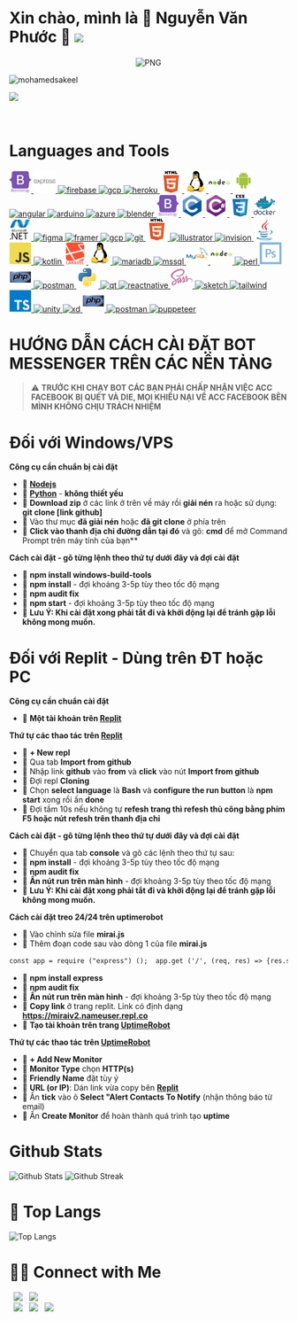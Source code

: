 <h1> Xin chào, mình là 🍎 Nguyễn Văn Phước 🐰 <img src="https://user-images.githubusercontent.com/88273015/133915703-61533620-a9b9-48ea-b6cd-d42d1e6e7e76.gif" width="25"></h1> 

<p align="center">
    <img align="center" alt="PNG" src="https://user-images.githubusercontent.com/88273015/133915703-61533620-a9b9-48ea-b6cd-d42d1e6e7e76.gif" />
</p> 
<p align="left"> <img src="https://komarev.com/ghpvc/?username=mohamedsakeel&label=Profile%20views&color=0e75b6&style=flat" alt="mohamedsakeel" /> </p>
<img width=800 src="https://github-profile-trophy.vercel.app/?username=J-JRT&column=8&theme=gruvbox&no-frame=true"/></a> 
</p>
<br>

# Languages and Tools
<p align="left"> <a href="https://getbootstrap.com" target="_blank"> <img src="https://raw.githubusercontent.com/devicons/devicon/master/icons/bootstrap/bootstrap-plain-wordmark.svg" alt="bootstrap" width="40" height="40"/> </a> <a href="https://expressjs.com" target="_blank"> <img src="https://raw.githubusercontent.com/devicons/devicon/master/icons/express/express-original-wordmark.svg" alt="express" width="40" height="40"/> </a> <a href="https://firebase.google.com/" target="_blank"> <img src="https://www.vectorlogo.zone/logos/firebase/firebase-icon.svg" alt="firebase" width="40" height="40"/> </a> <a href="https://cloud.google.com" target="_blank"> <img src="https://www.vectorlogo.zone/logos/google_cloud/google_cloud-icon.svg" alt="gcp" width="40" height="40"/> </a> <a href="https://heroku.com" target="_blank"> <img src="https://www.vectorlogo.zone/logos/heroku/heroku-icon.svg" alt="heroku" width="40" height="40"/> </a> <a href="https://www.w3.org/html/" target="_blank"> <img src="https://raw.githubusercontent.com/devicons/devicon/master/icons/html5/html5-original-wordmark.svg" alt="html5" width="40" height="40"/> </a> <a href="https://www.linux.org/" target="_blank"> <img src="https://raw.githubusercontent.com/devicons/devicon/master/icons/linux/linux-original.svg" alt="linux" width="40" height="40"/> </a>  </a> <a href="https://nodejs.org" target="_blank"> <img src="https://raw.githubusercontent.com/devicons/devicon/master/icons/nodejs/nodejs-original-wordmark.svg" alt="nodejs" width="40" height="40"/> </a> <a
href="https://developer.android.com" target="_blank"> <img src="https://raw.githubusercontent.com/devicons/devicon/master/icons/android/android-original-wordmark.svg" alt="android" width="40" height="40"/> </a> <a href="https://angular.io" target="_blank"> <img src="https://angular.io/assets/images/logos/angular/angular.svg" alt="angular" width="40" height="40"/> </a> <a href="https://www.arduino.cc/" target="_blank"> <img src="https://cdn.worldvectorlogo.com/logos/arduino-1.svg" alt="arduino" width="40" height="40"/> </a> <a href="https://azure.microsoft.com/en-in/" target="_blank"> <img src="https://www.vectorlogo.zone/logos/microsoft_azure/microsoft_azure-icon.svg" alt="azure" width="40" height="40"/> </a> <a href="https://www.blender.org/" target="_blank"> <img src="https://download.blender.org/branding/community/blender_community_badge_white.svg" alt="blender" width="40" height="40"/> </a> <a href="https://getbootstrap.com" target="_blank"> <img src="https://raw.githubusercontent.com/devicons/devicon/master/icons/bootstrap/bootstrap-plain-wordmark.svg" alt="bootstrap" width="40" height="40"/> </a> <a href="https://www.cprogramming.com/" target="_blank"> <img src="https://raw.githubusercontent.com/devicons/devicon/master/icons/c/c-original.svg" alt="c" width="40" height="40"/> </a> <a href="https://www.w3schools.com/cs/" target="_blank"> <img src="https://raw.githubusercontent.com/devicons/devicon/master/icons/csharp/csharp-original.svg" alt="csharp" width="40" height="40"/> </a> <a href="https://www.w3schools.com/css/" target="_blank"> <img src="https://raw.githubusercontent.com/devicons/devicon/master/icons/css3/css3-original-wordmark.svg" alt="css3" width="40" height="40"/> </a> <a href="https://www.docker.com/" target="_blank"> <img src="https://raw.githubusercontent.com/devicons/devicon/master/icons/docker/docker-original-wordmark.svg" alt="docker" width="40" height="40"/> </a> <a href="https://dotnet.microsoft.com/" target="_blank"> <img src="https://raw.githubusercontent.com/devicons/devicon/master/icons/dot-net/dot-net-original-wordmark.svg" alt="dotnet" width="40" height="40"/> </a> <a href="https://www.figma.com/" target="_blank"> <img src="https://www.vectorlogo.zone/logos/figma/figma-icon.svg" alt="figma" width="40" height="40"/> </a> <a href="https://www.framer.com/" target="_blank"> <img src="https://www.vectorlogo.zone/logos/framer/framer-icon.svg" alt="framer" width="40" height="40"/> </a> <a href="https://cloud.google.com" target="_blank"> <img src="https://www.vectorlogo.zone/logos/google_cloud/google_cloud-icon.svg" alt="gcp" width="40" height="40"/> </a> <a href="https://git-scm.com/" target="_blank"> <img src="https://www.vectorlogo.zone/logos/git-scm/git-scm-icon.svg" alt="git" width="40" height="40"/> </a> <a href="https://www.w3.org/html/" target="_blank"> <img src="https://raw.githubusercontent.com/devicons/devicon/master/icons/html5/html5-original-wordmark.svg" alt="html5" width="40" height="40"/> </a> <a href="https://www.adobe.com/in/products/illustrator.html" target="_blank"> <img src="https://www.vectorlogo.zone/logos/adobe_illustrator/adobe_illustrator-icon.svg" alt="illustrator" width="40" height="40"/> </a> <a href="https://www.invisionapp.com/" target="_blank"> <img src="https://www.vectorlogo.zone/logos/invisionapp/invisionapp-icon.svg" alt="invision" width="40" height="40"/> </a> <a href="https://www.java.com" target="_blank"> <img src="https://raw.githubusercontent.com/devicons/devicon/master/icons/java/java-original.svg" alt="java" width="40" height="40"/> </a> <a href="https://developer.mozilla.org/en-US/docs/Web/JavaScript" target="_blank"> <img src="https://raw.githubusercontent.com/devicons/devicon/master/icons/javascript/javascript-original.svg" alt="javascript" width="40" height="40"/> </a> <a href="https://kotlinlang.org" target="_blank"> <img src="https://www.vectorlogo.zone/logos/kotlinlang/kotlinlang-icon.svg" alt="kotlin" width="40" height="40"/> </a> <a href="https://laravel.com/" target="_blank"> <img src="https://raw.githubusercontent.com/devicons/devicon/master/icons/laravel/laravel-plain-wordmark.svg" alt="laravel" width="40" height="40"/> </a> <a href="https://www.linux.org/" target="_blank"> <img src="https://raw.githubusercontent.com/devicons/devicon/master/icons/linux/linux-original.svg" alt="linux" width="40" height="40"/> </a> <a href="https://mariadb.org/" target="_blank"> <img src="https://www.vectorlogo.zone/logos/mariadb/mariadb-icon.svg" alt="mariadb" width="40" height="40"/> </a> <a href="https://www.microsoft.com/en-us/sql-server" target="_blank"> <img src="https://www.svgrepo.com/show/303229/microsoft-sql-server-logo.svg" alt="mssql" width="40" height="40"/> </a> <a href="https://www.mysql.com/" target="_blank"> <img src="https://raw.githubusercontent.com/devicons/devicon/master/icons/mysql/mysql-original-wordmark.svg" alt="mysql" width="40" height="40"/> </a> <a href="https://nodejs.org" target="_blank"> <img src="https://raw.githubusercontent.com/devicons/devicon/master/icons/nodejs/nodejs-original-wordmark.svg" alt="nodejs" width="40" height="40"/> </a> <a href="https://www.perl.org/" target="_blank"> <img src="https://api.iconify.design/logos-perl.svg" alt="perl" width="40" height="40"/> </a> <a href="https://www.photoshop.com/en" target="_blank"> <img src="https://raw.githubusercontent.com/devicons/devicon/master/icons/photoshop/photoshop-line.svg" alt="photoshop" width="40" height="40"/> </a> <a href="https://www.php.net" target="_blank"> <img src="https://raw.githubusercontent.com/devicons/devicon/master/icons/php/php-original.svg" alt="php" width="40" height="40"/> </a> <a href="https://postman.com" target="_blank"> <img src="https://www.vectorlogo.zone/logos/getpostman/getpostman-icon.svg" alt="postman" width="40" height="40"/> </a> <a href="https://www.python.org" target="_blank"> <img src="https://raw.githubusercontent.com/devicons/devicon/master/icons/python/python-original.svg" alt="python" width="40" height="40"/> </a> <a href="https://www.qt.io/" target="_blank"> <img src="https://upload.wikimedia.org/wikipedia/commons/0/0b/Qt_logo_2016.svg" alt="qt" width="40" height="40"/> </a> <a href="https://reactnative.dev/" target="_blank"> <img src="https://reactnative.dev/img/header_logo.svg" alt="reactnative" width="40" height="40"/> </a> <a href="https://sass-lang.com" target="_blank"> <img src="https://raw.githubusercontent.com/devicons/devicon/master/icons/sass/sass-original.svg" alt="sass" width="40" height="40"/> </a> <a href="https://www.sketch.com/" target="_blank"> <img src="https://www.vectorlogo.zone/logos/sketchapp/sketchapp-icon.svg" alt="sketch" width="40" height="40"/> </a> <a href="https://tailwindcss.com/" target="_blank"> <img src="https://www.vectorlogo.zone/logos/tailwindcss/tailwindcss-icon.svg" alt="tailwind" width="40" height="40"/> </a> <a href="https://www.typescriptlang.org/" target="_blank"> <img src="https://raw.githubusercontent.com/devicons/devicon/master/icons/typescript/typescript-original.svg" alt="typescript" width="40" height="40"/> </a> <a href="https://unity.com/" target="_blank"> <img src="https://www.vectorlogo.zone/logos/unity3d/unity3d-icon.svg" alt="unity" width="40" height="40"/> </a> <a href="https://www.adobe.com/products/xd.html" target="_blank"> <img src="https://cdn.worldvectorlogo.com/logos/adobe-xd.svg" alt="xd" width="40" height="40"/> </a> <a
href="https://www.php.net" target="_blank"> <img src="https://raw.githubusercontent.com/devicons/devicon/master/icons/php/php-original.svg" alt="php" width="40" height="40"/> </a> <a href="https://postman.com" target="_blank"> <img src="https://www.vectorlogo.zone/logos/getpostman/getpostman-icon.svg" alt="postman" width="40" height="40"/> </a> <a href="https://github.com/puppeteer/puppeteer" target="_blank"> <img src="https://www.vectorlogo.zone/logos/pptrdev/pptrdev-official.svg" alt="puppeteer" width="40" height="40"/> </a> </p>


<h1>HƯỚNG DẪN CÁCH CÀI ĐẶT BOT MESSENGER TRÊN CÁC NỀN TẢNG</h1>

> :warning: **TRƯỚC KHI CHẠY BOT CÁC BẠN PHẢI CHẤP NHẬN VIỆC ACC FACEBOOK BỊ QUÉT VÀ DIE, MỌI KHIẾU NẠI VỀ ACC FACEBOOK BÊN MÌNH KHÔNG CHỊU TRÁCH NHIỆM**

<h1>Đối với Windows/VPS</h1> 

**Công cụ cần chuẩn bị cài đặt**

- 🍁 **[Nodejs](https://nodejs.org/en/)**
- 🍁 **[Python](https://www.python.org/)** - **không thiết yếu**
- 🍁 **Download zip** ở các link ở trên về máy rồi **giải nén** ra hoặc sử dụng: **git clone [link github]**
- 🍁 Vào thư mục **đã giải nén** hoặc **đã git clone** ở phía trên
- 🍁 **Click vào thanh địa chỉ đường dẫn tại đó** và gõ: **cmd** để mở Command Prompt trên máy tính của bạn**

**Cách cài đặt - gõ từng lệnh theo thứ tự dưới đây và đợi cài đặt**

- 🍁 **npm install windows-build-tools**
- 🍁 **npm install** - đợi khoảng 3-5p tùy theo tốc độ mạng
- 🍁 **npm audit fix**
- 🍁 **npm start** - đợi khoảng 3-5p tùy theo tốc độ mạng
- 🍁 **Lưu Ý: Khi cài đặt xong phải tắt đi và khởi động lại để tránh gặp lỗi không mong muốn.**

<h1>Đối với Replit - Dùng trên ĐT hoặc PC</h1> 

**Công cụ cần chuẩn cài đặt**

- 🍁 **Một tài khoản trên [Replit](https://replit.com/)**

**Thứ tự các thao tác trên [Replit](https://replit.com/)**

- 🍁 **+ New repl**
- 🍁 Qua tab **Import from github**
- 🍁 Nhập link **github** vào **from** và **click** vào nút **Import from github**
- 🍁 Đợi repl **Cloning**
- 🍁 Chọn **select language** là **Bash** và **configure the run button** là **npm start** xong rồi ấn **done**
- 🍁 Đợi tầm 10s nếu không tự **refesh trang thì refesh thủ công bằng phím F5 hoặc nút refesh trên thanh địa chỉ**

**Cách cài đặt - gõ từng lệnh theo thứ tự dưới đây và đợi cài đặt**

- 🍁 Chuyển qua tab **console** và gõ các lệnh theo thứ tự sau:
- 🍁 **npm install** - đợi khoảng 3-5p tùy theo tốc độ mạng
- 🍁 **npm audit fix**
- 🍁 **Ấn nút run trên màn hình** - đợi khoảng 3-5p tùy theo tốc độ mạng
- 🍁 **Lưu Ý: Khi cài đặt xong phải tắt đi và khởi động lại để tránh gặp lỗi không mong muốn.**

**Cách cài đặt treo 24/24 trên uptimerobot**

- 🍁 Vào chỉnh sửa file **mirai.js**
- 🍁 Thêm đoạn code sau vào dòng 1 của file **mirai.js**

```diff
const app = require ("express") ();  app.get ('/', (req, res) => {res.send ("RUN BOT");});app.listen(process.env. PORT);    
```

- 🍁 **npm install express**
- 🍁 **npm audit fix**
- 🍁 **Ấn nút run trên màn hình** - đợi khoảng 3-5p tùy theo tốc độ mạng
- 🍁 **Copy link** ở trang replit. Link có định dạng **https://miraiv2.nameuser.repl.co**
- 🍁 **Tạo tài khoản trên trang [UptimeRobot](https://uptimerobot.com/)**

**Thứ tự các thao tác trên [UptimeRobot](https://uptimerobot.com/)**


- 🍁 **+  Add New Monitor**
- 🍁 **Monitor Type** chọn **HTTP(s)**
- 🍁 **Friendly Name** đặt tùy ý
- 🍁 **URL (or IP)**: Dán link vừa copy bên **[Replit](https://replit.com/)** 
- 🍁 Ấn **tick** vào ô  **Select "Alert Contacts To Notify** (nhận thông báo từ email)
- 🍁 Ấn **Create Monitor** để hoàn thành quá trình tạo **uptime**

# Github Stats

<img src="https://github-readme-stats.vercel.app/api?username=J-JRT&include_all_commits=true&count_private=true&show_icons=true&custom_title=J-JRT&line_height=20&title_color=7A7ADB&icon_color=2234AE&text_color=D3D3D3&bg_color=0,000000,130F40" alt = "Github Stats" >
<img src="http://github-readme-streak-stats.herokuapp.com/?user=J-JRT&theme=neon-palenight" alt = "Github Streak" >

# 📖 Top Langs

![Top Langs](https://github-readme-stats.vercel.app/api/top-langs/?username=J-JRT&text_color=daf7dc&bg_color=151515)
# 🤝🏻 Connect with Me
<p align="center">
  
&nbsp; <a href="https://www.instagram.com/khangkhanggg2006/" target="_blank" rel="noopener noreferrer"><img src="https://img.icons8.com/plasticine/100/000000/instagram-new.png" width="100" /></a> 
&nbsp; <a href="https://vt.tiktok.com/ZSe2DchPt/" target="_blank" rel="noopener noreferrer"><img src="https://img.icons8.com/color/search" width="100" /></a>    
&nbsp; <a href="https://github.com/khang2112" target="_blank" rel="noopener noreferrer"><img src="https://img.icons8.com/plasticine/100/000000/github.png" width="100" /></a>
&nbsp; <a href="https://www.facebook.com/duongkhang.nguyen.3158/" target="_blank" rel="noopener noreferrer"><img src="https://img.icons8.com/plasticine/100/000000/facebook.png"  width="100" /></a>
&nbsp; <a href="khangnguyen1232006@gmail.com" target="_blank" rel="noopener noreferrer"><img src="https://img.icons8.com/plasticine/100/000000/gmail.png"  width="100" /></a>
</p>


